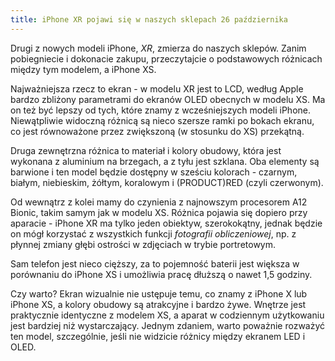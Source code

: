 ```yaml
---
title: iPhone XR pojawi się w naszych sklepach 26 października
---
```


Drugi z nowych modeli iPhone, *XR*, zmierza do naszych sklepów. Zanim pobiegniecie i dokonacie zakupu, przeczytajcie o podstawowych różnicach między tym modelem, a iPhone XS.

Najważniejsza rzecz to ekran - w modelu XR jest to LCD, według Apple bardzo zbliżony parametrami do ekranów OLED obecnych w modelu XS. Ma on też być lepszy od tych, które znamy z wcześniejszych modeli iPhone. Niewątpliwie widoczną różnicą są nieco szersze ramki po bokach ekranu, co jest równoważone przez zwiększoną (w stosunku do XS) przekątną.

Druga zewnętrzna różnica to materiał i kolory obudowy, która jest wykonana z aluminium na brzegach, a z tyłu jest szklana. Oba elementy są barwione i ten model będzie dostępny w sześciu kolorach - czarnym, białym, niebieskim, żółtym, koralowym i (PRODUCT)RED (czyli czerwonym).

Od wewnątrz z kolei mamy do czynienia z najnowszym procesorem A12 Bionic, takim samym jak w modelu XS. Różnica pojawia się dopiero przy aparacie - iPhone XR ma tylko jeden obiektyw, szerokokątny, jednak będzie on mógł korzystać z wszystkich funkcji *fotografii obliczeniowej*, np. z płynnej zmiany głębi ostrości w zdjęciach w trybie portretowym.

Sam telefon jest nieco cięższy, za to pojemność baterii jest większa w porównaniu do iPhone XS i umożliwia pracę dłuższą o nawet 1,5 godziny.

Czy warto? Ekran wizualnie nie ustępuje temu, co znamy z iPhone X lub iPhone XS, a kolory obudowy są atrakcyjne i bardzo żywe. Wnętrze jest praktycznie identyczne z modelem XS, a aparat w codziennym użytkowaniu jest bardziej niż wystarczający. Jednym zdaniem, warto poważnie rozważyć ten model, szczególnie, jeśli nie widzicie różnicy między ekranem LED i OLED.
